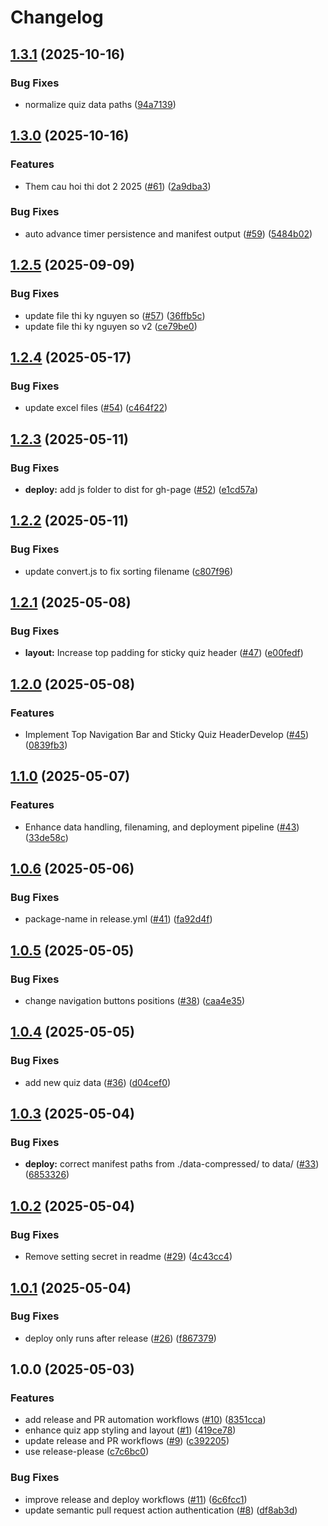 # Changelog

## [1.3.1](https://github.com/uybinhphan/quiz-nghiep-vu/compare/v1.3.0...v1.3.1) (2025-10-16)


### Bug Fixes

* normalize quiz data paths ([94a7139](https://github.com/uybinhphan/quiz-nghiep-vu/commit/94a713939e1863da6cf283d4bcca03e134b43a04))

## [1.3.0](https://github.com/uybinhphan/quiz-nghiep-vu/compare/v1.2.5...v1.3.0) (2025-10-16)


### Features

* Them cau hoi thi dot 2 2025 ([#61](https://github.com/uybinhphan/quiz-nghiep-vu/issues/61)) ([2a9dba3](https://github.com/uybinhphan/quiz-nghiep-vu/commit/2a9dba39989636d64929f9124ed06e3703cd23fb))


### Bug Fixes

* auto advance timer persistence and manifest output ([#59](https://github.com/uybinhphan/quiz-nghiep-vu/issues/59)) ([5484b02](https://github.com/uybinhphan/quiz-nghiep-vu/commit/5484b02b68ec3593c3d4556bf8f37cd25e6c184e))

## [1.2.5](https://github.com/uybinhphan/quiz-nghiep-vu/compare/v1.2.4...v1.2.5) (2025-09-09)


### Bug Fixes

* update file thi ky nguyen so ([#57](https://github.com/uybinhphan/quiz-nghiep-vu/issues/57)) ([36ffb5c](https://github.com/uybinhphan/quiz-nghiep-vu/commit/36ffb5cfe23fbc00fd69624bb0b7f9210f6cf048))
* update file thi ky nguyen so v2 ([ce79be0](https://github.com/uybinhphan/quiz-nghiep-vu/commit/ce79be0da965384bfbd2853aff355adbee51acb3))

## [1.2.4](https://github.com/uybinhphan/quiz-nghiep-vu/compare/v1.2.3...v1.2.4) (2025-05-17)


### Bug Fixes

* update excel files ([#54](https://github.com/uybinhphan/quiz-nghiep-vu/issues/54)) ([c464f22](https://github.com/uybinhphan/quiz-nghiep-vu/commit/c464f22cc44458d54879937594f3e01c6c2b1657))

## [1.2.3](https://github.com/uybinhphan/quiz-nghiep-vu/compare/v1.2.2...v1.2.3) (2025-05-11)


### Bug Fixes

* **deploy:** add js folder to dist for gh-page ([#52](https://github.com/uybinhphan/quiz-nghiep-vu/issues/52)) ([e1cd57a](https://github.com/uybinhphan/quiz-nghiep-vu/commit/e1cd57a794303762e5934b6f10785c601e429279))

## [1.2.2](https://github.com/uybinhphan/quiz-nghiep-vu/compare/v1.2.1...v1.2.2) (2025-05-11)


### Bug Fixes

* update convert.js to fix sorting filename ([c807f96](https://github.com/uybinhphan/quiz-nghiep-vu/commit/c807f964e09ab601fb0400ccec7612f2aaced757))

## [1.2.1](https://github.com/uybinhphan/quiz-nghiep-vu/compare/v1.2.0...v1.2.1) (2025-05-08)


### Bug Fixes

* **layout:** Increase top padding for sticky quiz header ([#47](https://github.com/uybinhphan/quiz-nghiep-vu/issues/47)) ([e00fedf](https://github.com/uybinhphan/quiz-nghiep-vu/commit/e00fedf015b1beba259812b7067d34debba6e1cf))

## [1.2.0](https://github.com/uybinhphan/quiz-nghiep-vu/compare/v1.1.0...v1.2.0) (2025-05-08)


### Features

* Implement Top Navigation Bar and Sticky Quiz HeaderDevelop ([#45](https://github.com/uybinhphan/quiz-nghiep-vu/issues/45)) ([0839fb3](https://github.com/uybinhphan/quiz-nghiep-vu/commit/0839fb349bdeb31cb260cda00812a974583d7cbd))

## [1.1.0](https://github.com/uybinhphan/quiz-nghiep-vu/compare/v1.0.6...v1.1.0) (2025-05-07)


### Features

* Enhance data handling, filenaming, and deployment pipeline ([#43](https://github.com/uybinhphan/quiz-nghiep-vu/issues/43)) ([33de58c](https://github.com/uybinhphan/quiz-nghiep-vu/commit/33de58c834b25f1ffe908a58c0c9125d20eff852))

## [1.0.6](https://github.com/uybinhphan/quiz-nghiep-vu/compare/v1.0.5...v1.0.6) (2025-05-06)


### Bug Fixes

* package-name in release.yml ([#41](https://github.com/uybinhphan/quiz-nghiep-vu/issues/41)) ([fa92d4f](https://github.com/uybinhphan/quiz-nghiep-vu/commit/fa92d4f82ac98ba10fa9e0f9148fb81b798d6087))

## [1.0.5](https://github.com/uybinhphan/quiz-nghiep-vu/compare/v1.0.4...v1.0.5) (2025-05-05)


### Bug Fixes

* change navigation buttons positions ([#38](https://github.com/uybinhphan/quiz-nghiep-vu/issues/38)) ([caa4e35](https://github.com/uybinhphan/quiz-nghiep-vu/commit/caa4e350aed5632f6c91877d9555863230496b03))

## [1.0.4](https://github.com/uybinhphan/quiz-nghiep-vu/compare/v1.0.3...v1.0.4) (2025-05-05)


### Bug Fixes

* add new quiz data ([#36](https://github.com/uybinhphan/quiz-nghiep-vu/issues/36)) ([d04cef0](https://github.com/uybinhphan/quiz-nghiep-vu/commit/d04cef06545d572af4c4f99385eca0eb140b5f11))

## [1.0.3](https://github.com/uybinhphan/quiz-nghiep-vu/compare/v1.0.2...v1.0.3) (2025-05-04)


### Bug Fixes

* **deploy:** correct manifest paths from ./data-compressed/ to data/ ([#33](https://github.com/uybinhphan/quiz-nghiep-vu/issues/33)) ([6853326](https://github.com/uybinhphan/quiz-nghiep-vu/commit/68533269275ba9d253c3ff5d2aaecaf842e64626))

## [1.0.2](https://github.com/uybinhphan/quiz-nghiep-vu/compare/v1.0.1...v1.0.2) (2025-05-04)


### Bug Fixes

* Remove setting secret in readme ([#29](https://github.com/uybinhphan/quiz-nghiep-vu/issues/29)) ([4c43cc4](https://github.com/uybinhphan/quiz-nghiep-vu/commit/4c43cc44ec4daff0deb99be84934f6fff167ba86))

## [1.0.1](https://github.com/uybinhphan/quiz-nghiep-vu/compare/v1.0.0...v1.0.1) (2025-05-04)


### Bug Fixes

* deploy only runs after release ([#26](https://github.com/uybinhphan/quiz-nghiep-vu/issues/26)) ([f867379](https://github.com/uybinhphan/quiz-nghiep-vu/commit/f867379bf62b069afe228dadd1a9249502dc97fb))

## 1.0.0 (2025-05-03)


### Features

* add release and PR automation workflows ([#10](https://github.com/uybinhphan/quiz-nghiep-vu/issues/10)) ([8351cca](https://github.com/uybinhphan/quiz-nghiep-vu/commit/8351ccac0cc972363123c5a96530cc1ad1288562))
* enhance quiz app styling and layout ([#1](https://github.com/uybinhphan/quiz-nghiep-vu/issues/1)) ([419ce78](https://github.com/uybinhphan/quiz-nghiep-vu/commit/419ce78cc46b7d9bd14acb33f81bd8517e4c379d))
* update release and PR workflows ([#9](https://github.com/uybinhphan/quiz-nghiep-vu/issues/9)) ([c392205](https://github.com/uybinhphan/quiz-nghiep-vu/commit/c392205be77737700d245cf9de0946ec7abfa61e))
* use release-please ([c7c6bc0](https://github.com/uybinhphan/quiz-nghiep-vu/commit/c7c6bc0c3c10fd103efcaf194a35883da5d82e1d))


### Bug Fixes

* improve release and deploy workflows ([#11](https://github.com/uybinhphan/quiz-nghiep-vu/issues/11)) ([6c6fcc1](https://github.com/uybinhphan/quiz-nghiep-vu/commit/6c6fcc1841728032a6495fc8a24a2346896c4683))
* update semantic pull request action authentication ([#8](https://github.com/uybinhphan/quiz-nghiep-vu/issues/8)) ([df8ab3d](https://github.com/uybinhphan/quiz-nghiep-vu/commit/df8ab3df16b8564ae730cfe57d84c327c857abc0))
